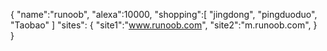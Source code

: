 {
    "name":"runoob",
    "alexa":10000,
    "shopping":[ "jingdong", "pingduoduo", "Taobao" ]
    "sites": {
        "site1":"www.runoob.com",
        "site2":"m.runoob.com",
    }  
}

